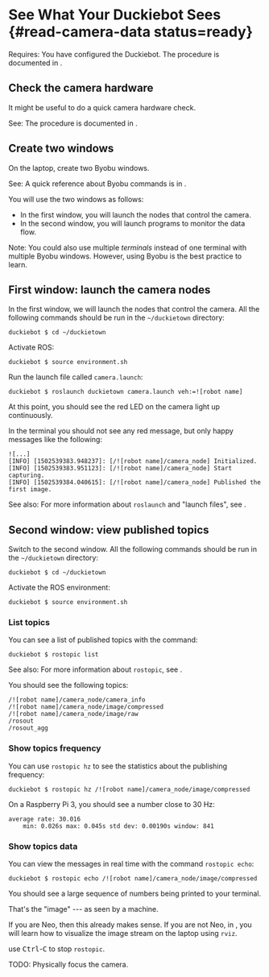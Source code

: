 # See What Your Duckiebot Sees {#read-camera-data status=ready}


<div class='requirements' markdown='1'>



Requires: You have configured the Duckiebot. The procedure is documented in [](#setup-duckiebot).

</div>


## Check the camera hardware

It might be useful to do a quick camera hardware check.

See: The procedure is documented in [](#howto-mount-camera).

## Create two windows

On the laptop, create two Byobu windows.

See: A quick reference about Byobu commands is in [](+software_reference#byobu).

You will use the two windows as follows:

- In the first window, you will launch the nodes that control the camera.
- In the second window, you will launch programs to monitor the data flow.


Note: You could also use multiple *terminals* instead of one terminal with multiple Byobu
windows. However, using Byobu is the best practice to learn.

## First window: launch the camera nodes

In the first window, we will launch the nodes that control the camera.
All the following commands should be run in the `~/duckietown` directory:

    duckiebot $ cd ~/duckietown

Activate ROS:

    duckiebot $ source environment.sh

Run the launch file called `camera.launch`:

    duckiebot $ roslaunch duckietown camera.launch veh:=![robot name]

At this point, you should see the red LED on the camera light up continuously.

In the terminal you should not see any red message, but only happy messages like the following:

    ![...]
    [INFO] [1502539383.948237]: [/![robot name]/camera_node] Initialized.
    [INFO] [1502539383.951123]: [/![robot name]/camera_node] Start capturing.
    [INFO] [1502539384.040615]: [/![robot name]/camera_node] Published the first image.


See also: For more information about `roslaunch` and "launch files", see [](+software_reference#roslaunch).

## Second window: view published topics

Switch to the second window.
All the following commands should be run in the `~/duckietown` directory:

    duckiebot $ cd ~/duckietown

Activate the ROS environment:

    duckiebot $ source environment.sh

### List topics

You can see a list of published topics with the command:

    duckiebot $ rostopic list

See also: For more information about `rostopic`, see [](+software_reference#rostopic).

You should see the following topics:

    /![robot name]/camera_node/camera_info
    /![robot name]/camera_node/image/compressed
    /![robot name]/camera_node/image/raw
    /rosout
    /rosout_agg

### Show topics frequency

You can use `rostopic hz` to see the statistics about the publishing frequency:

    duckiebot $ rostopic hz /![robot name]/camera_node/image/compressed

On a Raspberry Pi 3, you should see a number close to 30 Hz:

    average rate: 30.016
        min: 0.026s max: 0.045s std dev: 0.00190s window: 841

### Show topics data

You can view the messages in real time with the command `rostopic echo`:

    duckiebot $ rostopic echo /![robot name]/camera_node/image/compressed

You should see a large sequence of numbers being printed to your terminal.

That's the "image" --- as seen by a machine.

If you are Neo, then this already makes sense. If you are not Neo, in
[](#rc-cam-launched-remotely), you will learn how to visualize the image stream
on the laptop  using `rviz`.


use <kbd>Ctrl</kbd>-<kbd>C</kbd> to stop `rostopic`.


TODO: Physically focus the camera.
